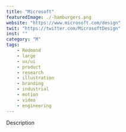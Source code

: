 ```yaml
---
title: "Microsoft"
featuredImage: ./-hamburgers.png
website: "https://www.microsoft.com/design"
twit: "https://twitter.com/MicrosoftDesign"
inst: ""
category: "M"
tags:
    - Redmond
    - large
    - ux/ui
    - product
    - research
    - illustration
    - branding
    - industrial
    - motion
    - video
    - engineering
---
```


Description
